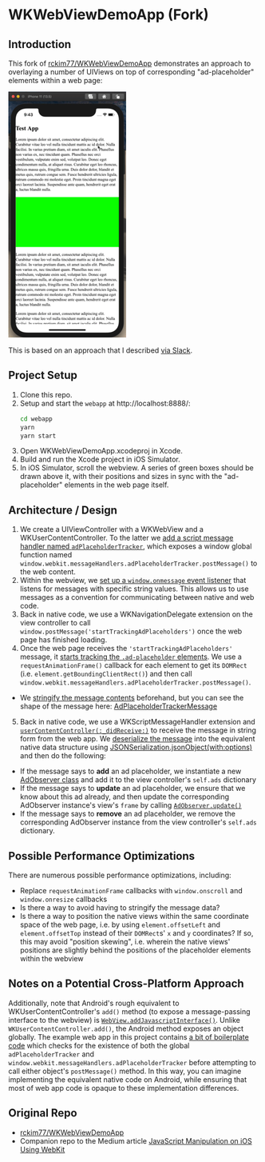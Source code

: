 # WKWebViewDemoApp (Fork)

## Introduction

This fork of [rckim77/WKWebViewDemoApp](https://github.com/rckim77/WKWebViewDemoApp) demonstrates an approach to overlaying a number of UIViews on top of corresponding "ad-placeholder" elements within a web page:

![demo](./demo.gif)

This is based on an approach that I described [via Slack](https://nytimes.slack.com/archives/C02CBD553/p1591976624220600?thread_ts=1591637639.184000&cid=C02CBD553).

## Project Setup

1. Clone this repo.
2. Setup and start the `webapp` at http://localhost:8888/:
   ```bash
   cd webapp
   yarn
   yarn start
   ```
3. Open WKWebViewDemoApp.xcodeproj in Xcode.
4. Build and run the Xcode project in iOS Simulator.
5. In iOS Simulator, scroll the webview. A series of green boxes should be drawn above it, with their positions and sizes in sync with the "ad-placeholder" elements in the web page itself.

## Architecture / Design

1. We create a UIViewController with a WKWebView and a WKUserContentController. To the latter we [add a script message handler named `adPlaceholderTracker`](./WKWebViewDemoApp/ViewController.swift#L33), which exposes a window global function named `window.webkit.messageHandlers.adPlaceholderTracker.postMessage()` to the web content.
2. Within the webview, we [set up a `window.onmessage` event listener](https://github.com/kohlmannj/WKWebViewDemoApp/blob/91ee589/webapp/src/index.ts#L47) that listens for messages with specific string values. This allows us to use messages as a convention for communicating between native and web code.
3. Back in native code, we use a WKNavigationDelegate extension on the view controller to call `window.postMessage('startTrackingAdPlaceholders')` once the web page has finished loading.
4. Once the web page receives the `'startTrackingAdPlaceholders'` message, it [starts tracking the `.ad-placeholder` elements](https://github.com/kohlmannj/WKWebViewDemoApp/blob/91ee589/webapp/src/index.ts#L23). We use a `requestAnimationFrame()` callback for each element to get its `DOMRect` (i.e. `element.getBoundingClientRect()`) and then call `window.webkit.messageHandlers.adPlaceholderTracker.postMessage()`.

- We [stringify the message contents](./webapp/src/index.ts#L10) beforehand, but you can see the shape of the message here: [AdPlaceholderTrackerMessage](./webapp/globals.d.ts#L21-L25)

5. Back in native code, we use a WKScriptMessageHandler extension and [`userContentController(:_didReceive:)`](https://developer.apple.com/documentation/webkit/wkscriptmessagehandler/1396222-usercontentcontroller) to receive the message in string form from the web app. We [deserialize the message](https://github.com/kohlmannj/WKWebViewDemoApp/blob/91ee589/WKWebViewDemoApp/ViewController.swift#L74) into the equivalent native data structure using [JSONSerialization.jsonObject(with:options)](https://developer.apple.com/documentation/foundation/jsonserialization/1415493-jsonobject) and then do the following:

- If the message says to **add** an ad placeholder, we instantiate a new [AdObserver class](./WKWebViewDemoApp/AdObserver.swift#L15) and add it to the view controller's `self.ads` dictionary
- If the message says to **update** an ad placeholder, we ensure that we know about this ad already, and then update the corresponding AdObserver instance's view's `frame` by calling [`AdObserver.update()`](./WKWebViewDemoApp/AdObserver.swift#L35-L37)
- If the message says to **remove** an ad placeholder, we remove the corresponding AdObserver instance from the view controller's `self.ads` dictionary.

## Possible Performance Optimizations

There are numerous possible performance optimizations, including:

- Replace `requestAnimationFrame` callbacks with `window.onscroll` and `window.onresize` callbacks
- Is there a way to avoid having to stringify the message data?
- Is there a way to position the native views within the same coordinate space of the web page, i.e. by using `element.offsetLeft` and `element.offsetTop` instead of their `DOMRect`s' `x` and `y` coordinates? If so, this may avoid "position skewing", i.e. wherein the native views' positions are slightly behind the positions of the placeholder elements within the webview

## Notes on a Potential Cross-Platform Approach

Additionally, note that Android's rough equivalent to WKUserContentController's `add()` method (to expose a message-passing interface to the webview) is [`WebView.addJavascriptInterface()`](<https://developer.android.com/reference/kotlin/android/webkit/WebView#addJavascriptInterface(kotlin.Any,%20kotlin.String)>). Unlike `WKUserContentController.add()`, the Android method exposes an object globally. The example web app in this project contains [a bit of boilerplate code](./webapp/src/index.ts#L4-L10) which checks for the existence of both the global `adPlaceholderTracker` and `window.webkit.messageHandlers.adPlaceholderTracker` before attempting to call either object's `postMessage()` method. In this way, you can imagine implementing the equivalent native code on Android, while ensuring that most of web app code is opaque to these implementation differences.

## Original Repo

- [rckim77/WKWebViewDemoApp](https://github.com/rckim77/WKWebViewDemoApp)
- Companion repo to the Medium article [JavaScript Manipulation on iOS Using WebKit](https://medium.com/capital-one-developers/javascript-manipulation-on-ios-using-webkit-2b1115e7e405)
